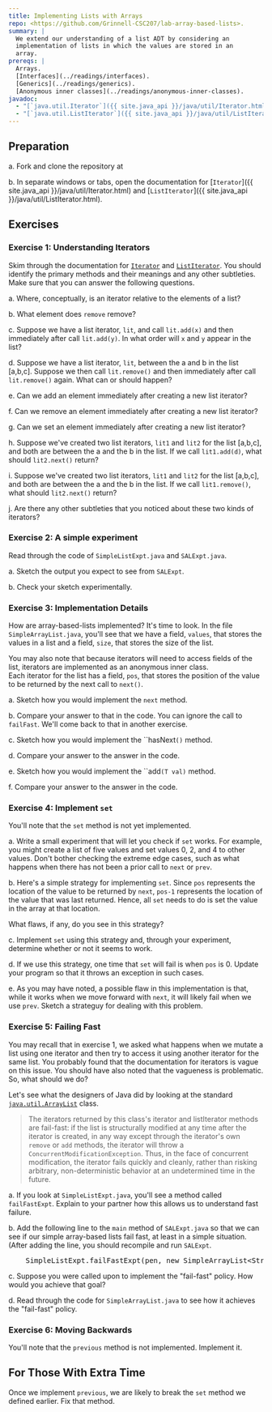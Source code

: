 ```yaml
---
title: Implementing Lists with Arrays
repo: <https://github.com/Grinnell-CSC207/lab-array-based-lists>.
summary: |
  We extend our understanding of a list ADT by considering an
  implementation of lists in which the values are stored in an
  array.
prereqs: |
  Arrays.
  [Interfaces](../readings/interfaces).
  [Generics](../readings/generics).
  [Anonymous inner classes](../readings/anonymous-inner-classes).
javadoc:
  - "[`java.util.Iterator`]({{ site.java_api }}/java/util/Iterator.html)"
  - "[`java.util.ListIterator`]({{ site.java_api }}/java/util/ListIterator.html)"
---
```

Preparation
-----------

a. Fork and clone the repository at 

b. In separate windows or tabs, open the documentation for
[`Iterator`]({{ site.java_api }}/java/util/Iterator.html) and
[`ListIterator`]({{ site.java_api }}/java/util/ListIterator.html).

Exercises
---------

### Exercise 1: Understanding Iterators

Skim through the documentation for
[`Iterator`](http://docs.oracle.com/javase/7/docs/api/java/util/Iterator.html) and
[`ListIterator`](http://docs.oracle.com/javase/7/docs/api/java/util/ListIterator.html).  You should identify the primary
methods and their meanings and any other subtleties.  Make sure that
you can answer the following questions.

a. Where, conceptually, is an iterator relative to the elements
of a list?

b. What element does `remove` remove?

c. Suppose we have a list iterator, `lit`, and call `lit.add(x)`
and then immediately after call `lit.add(y)`.  In what order will
`x` and `y` appear in the list?

d. Suppose we have a list iterator, `lit`, between the
a and b in the list [a,b,c].  Suppose we then call
`lit.remove()` and then immediately after call
`lit.remove()` again.  What can or should happen?

e. Can we add an element immediately after creating a new list
iterator?

f. Can we remove an element immediately after creating a new list
iterator?

g. Can we set an element immediately after creating a new list
iterator?

h. Suppose we've created two list iterators, `lit1` and `lit2` for
the list [a,b,c], and both are between the a and the b in the list.
If we call `lit1.add(d)`, what should `lit2.next()` return?

i. Suppose we've created two list iterators, `lit1` and `lit2` for
the list [a,b,c], and both are between the a and the b in the list.
If we call `lit1.remove()`, what should `lit2.next()` return?

j. Are there any other subtleties that you noticed about these
two kinds of iterators?

### Exercise 2: A simple experiment

  Read through the code of `SimpleListExpt.java` and
  `SALExpt.java`.

  a. Sketch the output you expect to see from `SALExpt`.

  b. Check your sketch experimentally.

### Exercise 3: Implementation Details

  How are array-based-lists implemented?  It's time to look.  In the file
  `SimpleArrayList.java`, you'll see that we have a field,
  `values`, that stores the values in a list and a field,
  `size`, that stores the size of the list.

  You may also note that because iterators will need to access fields of 
  the list, iterators are implemented as an anonymous inner class.  
  Each iterator for the list has a field, `pos`,
  that stores the position of the value to be returned by the next call
  to `next()`.

  a. Sketch how you would implement the ``next``
  method.

  b. Compare your answer to that in the code.  You can ignore the
  call to `failFast`.  We'll come back to that
  in another exercise.

  c. Sketch how you would implement the ``hasNext`()`
  method.

  d. Compare your answer to the answer in the code.

  e. Sketch how you would implement the ``add`(T val)` method.

  f. Compare your answer to the answer in the code.

### Exercise 4: Implement `set`

  You'll note that the `set` method is not yet
  implemented.  

  a. Write a small experiment that will let you check if 
  `set` works.  For example, you might create
  a list of five values and set values 0, 2, and 4 to other values.
  Don't bother checking the extreme edge cases, such as what happens
  when there has not been a prior call to `next`
  or `prev`.  

  b. Here's a simple strategy for implementing `set`.
  Since `pos` represents the location of the value to be
  returned by `next`, `pos-1` represents the location 
  of the value that was last returned.  Hence, all `set`
  needs to do is set the value in the array at that location.

  What flaws, if any, do you see in this strategy?

  c. Implement `set` using this strategy and,
  through your experiment, determine whether or not it seems to work.

  d. If we use this strategy, one time that `set`
  will fail is when `pos` is 0.  Update your program so that
  it throws an exception in such cases.

  e. As you may have noted, a possible flaw in this implementation is that,
  while it works when we move forward with `next`,
  it will likely fail when we use `prev`.  Sketch
  a strateguy for dealing with this problem.

### Exercise 5: Failing Fast

  You may recall that in exercise 1, we asked what happens when we
  mutate a list using one iterator and then try to access it using another
  iterator for the same list.  You probably found that the documentation
  for iterators is vague on this issue.  You should have also noted that
  the vagueness is problematic.  So, what should we do?

  Let's see what the designers of Java did by looking at the standard
  [`java.util.ArrayList`](http://docs.oracle.com/javase/7/docs/api/java/util/ListIterator.html) class.

>   The iterators returned by this class's iterator and listIterator
  methods are fail-fast: if the list is structurally modified at
  any time after the iterator is created, in any way except through
  the iterator's own `remove` or
  `add` methods, the iterator will throw a
  `ConcurrentModificationException`. Thus,
  in the face of concurrent modification, the iterator fails quickly
  and cleanly, rather than risking arbitrary, non-deterministic
  behavior at an undetermined time in the future.

  a. If you look at `SimpleListExpt.java`, you'll see a 
  method called `failFastExpt`.  Explain to
  your partner how this allows us to understand fast failure.

  b. Add the following line to the `main` method
  of `SALExpt.java` so that we can see if our simple array-based
  lists fail fast, at least in a simple situation.  (After adding the line,
  you should recompile and run `SALExpt`.

<pre>
    SimpleListExpt.failFastExpt(pen, new SimpleArrayList&lt;String&gt;());
</pre>

  c. Suppose you were called upon to implement the "fail-fast"
  policy.  How would you achieve that goal?

  d. Read through the code for `SimpleArrayList.java` to see
  how it achieves the "fail-fast" policy.

### Exercise 6: Moving Backwards

  You'll note that the `previous` method is not
  implemented.  Implement it.

For Those With Extra Time
-------------------------

  Once we implement `previous`, we are likely to
  break the `set` method we defined earlier.  Fix
  that method.


